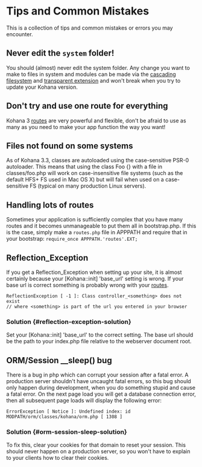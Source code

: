# Tips and Common Mistakes

This is a collection of tips and common mistakes or errors you may encounter.

## Never edit the `system` folder!

You should (almost) never edit the system folder. Any change you want to make to files in system and modules can be made via the [cascading filesystem](files) and [transparent extension](extension) and won't break when you try to update your Kohana version.

## Don't try and use one route for everything

Kohana 3 [routes](routing) are very powerful and flexible, don't be afraid to use as many as you need to make your app function the way you want!

## Files not found on some systems

As of Kohana 3.3, classes are autoloaded using the case-sensitive PSR-0 autoloader. This means that using the class Foo {} with a file in classes/foo.php will work on case-insensitive file systems (such as the default HFS+ FS used in Mac OS X) but will fail when used on a case-sensitive FS (typical on many production Linux servers).

## Handling lots of routes

Sometimes your application is sufficiently complex that you have many routes and it becomes unmanageable to put them all in bootstrap.php. If this is the case, simply make a `routes.php` file in APPPATH and require that in your bootstrap: `require_once APPPATH.'routes'.EXT;`

## Reflection_Exception

If you get a Reflection_Exception when setting up your site, it is almost certainly because your [Kohana::init] 'base_url' setting is wrong. If your base url is correct something is probably wrong with your [routes](routing).

    ReflectionException [ -1 ]: Class controller_<something> does not exist
    // where <something> is part of the url you entered in your browser

### Solution  {#reflection-exception-solution}

Set your [Kohana::init] 'base_url' to the correct setting. The base url should be the path to your index.php file relative to the webserver document root.

## ORM/Session __sleep() bug

There is a bug in php which can corrupt your session after a fatal error. A production server shouldn't have uncaught fatal errors, so this bug should only happen during development, when you do something stupid and cause a fatal error. On the next page load you will get a database connection error, then all subsequent page loads will display the following error:

    ErrorException [ Notice ]: Undefined index: id
    MODPATH/orm/classes/kohana/orm.php [ 1308 ]

### Solution   {#orm-session-sleep-solution}

To fix this, clear your cookies for that domain to reset your session. This should never happen on a production server, so you won't have to explain to your clients how to clear their cookies.
